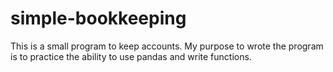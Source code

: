 # simple-bookkeeping
This is a small program to keep accounts. My purpose to wrote the program is to practice the ability to use pandas and write functions.
